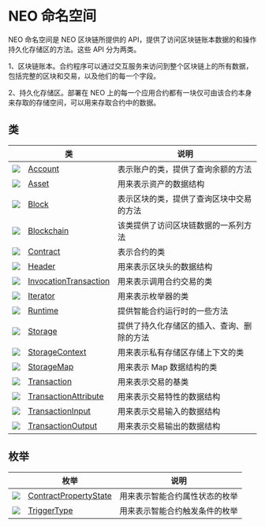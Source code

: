 # NEO 命名空间

NEO 命名空间是 NEO 区块链所提供的 API，提供了访问区块链账本数据的和操作持久化存储区的方法。这些 API 分为两类。

1、区块链账本。合约程序可以通过交互服务来访问到整个区块链上的所有数据，包括完整的区块和交易，以及他们的每一个字段。

2、持久化存储区。部署在 NEO 上的每一个应用合约都有一块仅可由该合约本身来存取的存储空间，可以用来存取合约中的数据。

## 类

|                                                        | 类                                                    | 说明                                       |
| ------------------------------------------------------ | ----------------------------------------------------- | ------------------------------------------ |
| ![](https://i-msdn.sec.s-msft.com/dynimg/IC29808.jpeg) | [Account](neo/Account.md)                             | 表示账户的类，提供了查询余额的方法         |
| ![](https://i-msdn.sec.s-msft.com/dynimg/IC29808.jpeg) | [Asset](neo/Asset.md)                                 | 用来表示资产的数据结构                     |
| ![](https://i-msdn.sec.s-msft.com/dynimg/IC29808.jpeg) | [Block](neo/Block.md)                                 | 表示区块的类，提供了查询区块中交易的方法   |
| ![](https://i-msdn.sec.s-msft.com/dynimg/IC29808.jpeg) | [Blockchain](neo/Blockchain.md)                       | 该类提供了访问区块链数据的一系列方法       |
| ![](https://i-msdn.sec.s-msft.com/dynimg/IC29808.jpeg) | [Contract](neo/Contract.md)                           | 表示合约的类                               |
| ![](https://i-msdn.sec.s-msft.com/dynimg/IC29808.jpeg) | [Header](neo/Header.md)                               | 用来表示区块头的数据结构                   |
| ![](https://i-msdn.sec.s-msft.com/dynimg/IC29808.jpeg) | [InvocationTransaction](neo/InvocationTransaction.md) | 用来表示调用合约交易的类                   |
| ![](https://i-msdn.sec.s-msft.com/dynimg/IC29808.jpeg) | [Iterator](neo/Iterator.md)                           | 用来表示枚举器的类                         |
| ![](https://i-msdn.sec.s-msft.com/dynimg/IC29808.jpeg) | [Runtime](neo/Runtime.md)                             | 提供智能合约运行时的一些方法               |
| ![](https://i-msdn.sec.s-msft.com/dynimg/IC29808.jpeg) | [Storage](neo/Storage.md)                             | 提供了持久化存储区的插入、查询、删除的方法 |
| ![](https://i-msdn.sec.s-msft.com/dynimg/IC29808.jpeg) | [StorageContext](neo/StorageContext.md)               | 用来表示私有存储区存储上下文的类           |
| ![](https://i-msdn.sec.s-msft.com/dynimg/IC29808.jpeg) | [StorageMap](neo/StorageMap.md)                       | 用来表示 Map 数据结构的类                  |
| ![](https://i-msdn.sec.s-msft.com/dynimg/IC29808.jpeg) | [Transaction](neo/Transaction.md)                     | 用来表示交易的基类                         |
| ![](https://i-msdn.sec.s-msft.com/dynimg/IC29808.jpeg) | [TransactionAttribute](neo/TransactionAttribute.md)   | 用来表示交易特性的数据结构                 |
| ![](https://i-msdn.sec.s-msft.com/dynimg/IC29808.jpeg) | [TransactionInput](neo/TransactionInput.md)           | 用来表示交易输入的数据结构                 |
| ![](https://i-msdn.sec.s-msft.com/dynimg/IC29808.jpeg) | [TransactionOutput](neo/TransactionOutput.md)         | 用来表示交易输出的数据结构                 |

## 枚举

|                                                         | 枚举                                                  | 说明                           |
| ------------------------------------------------------- | ----------------------------------------------------- | ------------------------------ |
| ![](https://i-msdn.sec.s-msft.com/dynimg/IC134134.jpeg) | [ContractPropertyState](neo/ContractPropertyState.md) | 用来表示智能合约属性状态的枚举 |
| ![](https://i-msdn.sec.s-msft.com/dynimg/IC134134.jpeg) | [TriggerType](neo/TriggerType.md)                     | 用来表示智能合约触发条件的枚举 |

